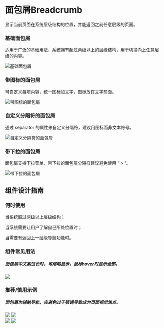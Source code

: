 # 面包屑Breadcrumb
显示当前页面在系统层级结构的位置，并能返回之前任意层级的页面。





### 基础面包屑
适用于广泛的基础用法，系统拥有超过两级以上的层级结构，用于切换向上任意层级的内容。

![基础面包屑](https://tdesign.gtimg.com/site/design/images/基础面包屑-1818754.jpg)

### 带图标的面包屑
可自定义每项内容，统一图标加文字，图标放在文字前面。

![带图标的面包屑](https://tdesign.gtimg.com/site/design/images/带图标的面包屑-1818866.jpg)

### 自定义分隔符的面包屑
通过 separator 的属性来自定义分隔符，建议用图标而非文本符号。

![自定义分隔符的面包屑](https://tdesign.gtimg.com/site/design/images/自定义分隔符的面包屑-1818826.jpg)

### 带下拉的面包屑
面包屑支持下拉菜单，带下拉的面包屑分隔符建议避免使用 “ > ”。

![带下拉的面包屑](https://tdesign.gtimg.com/site/design/images/带下拉的面包屑-1818849.jpg)

## 组件设计指南


### 何时使用

当系统超过两级以上层级结构；

当系统需要让用户了解自己所处位置时；

当需要有返回上一层级导航功能时。

### 组件常见用法

##### 面包屑中文案过长时，可缩略显示，鼠标hover时显示全部。

<div class="legend">
  <div class="item">
    <img src="https://oteam-tdesign-1258344706.cos.ap-guangzhou.myqcloud.com/site/design/20211102115411.png" />
  </div>

  <div class="item">
  </div>
</div>


### 推荐/慎用示例

##### 面包屑为辅助导航，应避免过于强调导致成为页面视觉焦点。

<div class="legend">
  <div class="item">
    <img src="https://oteam-tdesign-1258344706.cos.ap-guangzhou.myqcloud.com/site/design/20211102115359.png" />
    <img class="tag" src="https://oteam-tdesign-1258344706.cos.ap-guangzhou.myqcloud.com/site/doc/good.png" />
  </div>

  <div class="item">
    <img src="https://oteam-tdesign-1258344706.cos.ap-guangzhou.myqcloud.com/site/design/20211102115326.png" />
    <img class="tag" src="https://oteam-tdesign-1258344706.cos.ap-guangzhou.myqcloud.com/site/doc/bad.png" />
  </div>
</div>
